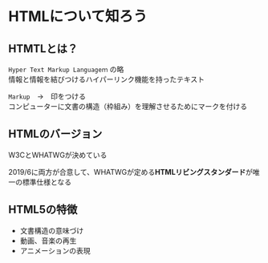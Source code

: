 # HTMLについて知ろう

## HTMTLとは？

`Hyper Text Markup Languageｍ` の略  
情報と情報を結びつけるハイパーリンク機能を持ったテキスト

`Markup`　→　印をつける  
コンピューターに文書の構造（枠組み）を理解させるためにマークを付ける

## HTMLのバージョン

W3CとWHATWGが決めている

2019/6に両方が合意して、WHATWGが定める**HTMLリビングスタンダード**が唯一の標準仕様となる

## HTML5の特徴

- 文書構造の意味づけ
- 動画、音楽の再生
- アニメーションの表現
